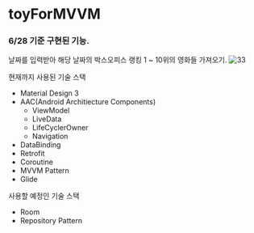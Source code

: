 # toyForMVVM

### 6/28 기준 구현된 기능.
날짜를 입력받아 해당 날짜의 박스오피스 랭킹 1 ~ 10위의 영화들 가져오기.
![33](https://user-images.githubusercontent.com/90144041/176174360-856617ab-b08c-46a7-8e6a-e56a2da09f39.gif)



현재까지 사용된 기술 스택 
- Material Design 3
- AAC(Android Architiecture Components)
  - ViewModel
  - LiveData
  - LifeCyclerOwner
  - Navigation
- DataBinding
- Retrofit
- Coroutine
- MVVM Pattern
- Glide

사용할 예정인 기술 스택
- Room
- Repository Pattern
